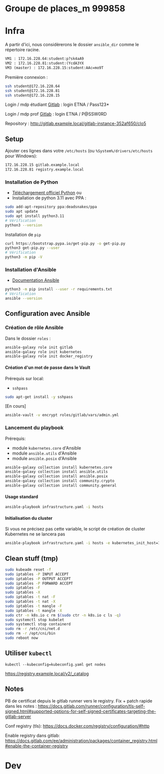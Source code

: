 # Groupe de places_m 999858

# Infra

A partir d'ici, nous considèrerons le dossier `ansible_dir` comme le répertoire racine.


```txt
VM1 : 172.16.228.64:student:p?sk4aA9
VM2 : 172.16.228.81:student:(YcdA3YX
VM3 (master) : 172.16.228.15:student:AAc=mo9T
```

Première connexion :
```bash
ssh student@172.16.228.64
ssh student@172.16.228.81
ssh student@172.16.228.15
```

Login / mdp étudiant [Gitlab](http://gitlab.example.local/) :
login ETNA / Pass123*

Login / mdp prof [Gitlab](http://gitlab.example.local/) :
login ETNA / P@SSW0RD

Repository : http://gitlab.example.local/gitlab-instance-352af650/clo5

## Setup

Ajouter ces lignes dans votre `/etc/hosts` (ou `%System%/drivers/etc/hosts` pour Windows):
```txt
172.16.228.15 gitlab.example.local
172.16.228.81 registry.example.local
```


### Installation de Python

- [Téléchargement officiel Python](https://www.python.org/downloads/)
ou
- Installation de python 3.11 avec PPA :

```bash
sudo add-apt-repository ppa:deadsnakes/ppa
sudo apt update
sudo apt install python3.11
# Vérification
python3 --version
```

Installation de `pip`
```bash
curl https://bootstrap.pypa.io/get-pip.py -o get-pip.py
python3 get-pip.py --user
# Vérification
python3 -m pip -V
```

### Installation d'Ansible

- [Documentation Ansible](https://docs.ansible.com/ansible/latest/installation_guide/intro_installation.html)
```bash
python3 -m pip install --user -r requirements.txt
# Vérification
ansible --version
```

## Configuration avec Ansible


### Création de rôle Ansible

Dans le dossier `roles` :
```bash
ansible-galaxy role init gitlab
ansible-galaxy role init kubernetes
ansible-galaxy role init docker_registry
```

#### Création d'un mot de passe dans le Vault

Prérequis sur local:
- `sshpass`

```bash
sudo apt-get install -y sshpass
```

[En cours]
```bash
ansible-vault -v encrypt roles/gitlab/vars/admin.yml
```


### Lancement du playbook

Prérequis:
- module `kubernetes.core` d'Ansible
- module `ansible.utils` d'Ansible
- module `ansible.posix` d'Ansible

```bash
ansible-galaxy collection install kubernetes.core
ansible-galaxy collection install ansible.utils
ansible-galaxy collection install ansible.posix
ansible-galaxy collection install community.crypto
ansible-galaxy collection install community.general
```

#### Usage standard

```bash
ansible-playbook infrastructure.yaml -i hosts
```

#### Initialisation du cluster

Si vous ne précisez pas cette variable, le script de création de cluster Kubernetes ne se lancera pas

```bash
ansible-playbook infrastructure.yaml -i hosts -e kubernetes_init_host=172.16.228.15
```

## Clean stuff (tmp)

```bash
sudo kubeadm reset -f
sudo iptables -P INPUT ACCEPT
sudo iptables -P OUTPUT ACCEPT
sudo iptables -P FORWARD ACCEPT
sudo iptables -F
sudo iptables -X
sudo iptables -t nat -F
sudo iptables -t nat -X
sudo iptables -t mangle -F
sudo iptables -t mangle -X
sudo ctr -n k8s.io c rm $(sudo ctr -n k8s.io c ls -q)
sudo systemctl stop kubelet
sudo systemctl stop containerd
sudo rm -r /etc/cni/net.d
sudo rm -r /opt/cni/bin
sudo reboot now
```

## Utiliser `kubectl`

`kubectl --kubeconfig=kubeconfig.yaml get nodes`

https://registry.example.local/v2/_catalog

## Notes 
PB de certificat depuis le gitlab runner vers le registry. Fix + patch rapide dans les notes : https://docs.gitlab.com/runner/configuration/tls-self-signed.html#supported-options-for-self-signed-certificates-targeting-the-gitlab-server

Conf registry (tls): https://docs.docker.com/registry/configuration/#http

Enable registry dans gitlab:  https://docs.gitlab.com/ee/administration/packages/container_registry.html#enable-the-container-registry



# Dev

